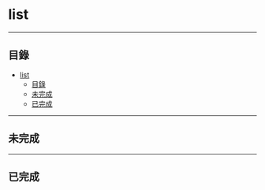 # list

---

## 目錄

<!-- @import "[TOC]" {cmd="toc" depthFrom=1 depthTo=6 orderedList=false} -->

<!-- code_chunk_output -->

- [list](#list)
  - [目錄](#目錄)
  - [未完成](#未完成)
  - [已完成](#已完成)

<!-- /code_chunk_output -->

---

## 未完成
<!-- 
### 標題
[可選: 描述]
[  ]

-->

---

## 已完成
